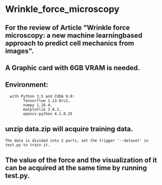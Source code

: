# Wrinkle_force_microscopy
## For the review of Article "Wrinkle force microscopy: a new machine learningbased approach to predict cell mechanics from images".
## A Graphic card with 6GB VRAM is needed.
## Environment:
      with Python 3.5 and CUDA 9.0:
            Tensorflow 1.13.0rc2,
            numpy 1.16.4,
            matplotlib 3.0.2,
            opencv-python 4.1.0.25
## unzip data.zip will acquire training data.
    The data is divided into 2 parts, set the trigger '--dataset' in test.py to train it.
## The value of the force and the visualization of it can be acquired at the same time by running test.py.
